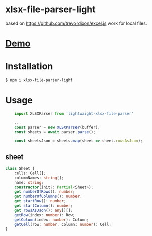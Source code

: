 # xlsx-file-parser-light

based on https://github.com/trevordixon/excel.js work for local files.

# [Demo](https://tuvia-r.github.io/xlsx-file-parser-light/)

# Installation

```sh
$ npm i xlsx-file-parser-light
```

# Usage

```js 
    import XLSXParser from 'lightwaight-xlsx-file-parser'

    ...
    const parser = new XLSXParser(buffer);
    const sheets = await parser.parse();

    const sheetsJson = sheets.map(sheet => sheet.rowsAsJson);
```

## sheet

```ts
class Sheet {
    cells: Cell[];
    columnNames: string[];
    name: string;
    constructor(init?: Partial<Sheet>);
    get numberOfRows(): number;
    get numberOfColumns(): number;
    get startRow(): number;
    get startColumn(): number;
    get rowsAsJson(): any[][];
    getRow(index: number): Row;
    getColumn(index: number): Column;
    getCell(row: number, column: number): Cell;
}
```

